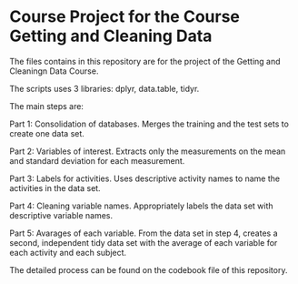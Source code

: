 Course Project for the Course Getting and Cleaning Data
==========================================

The files contains in this repository are for the project of the Getting and Cleaningn Data Course. 

The scripts uses 3 libraries: dplyr, data.table, tidyr.

The main steps are:

Part 1: Consolidation of databases. Merges the training and the test sets to create one data set.

Part 2: Variables of interest. Extracts only the measurements on the mean and standard deviation for each measurement.

Part 3: Labels for activities. Uses descriptive activity names to name the activities in the data set.

Part 4: Cleaning variable names. Appropriately labels the data set with descriptive variable names.

Part 5: Avarages of each variable. From the data set in step 4, creates a second, independent tidy data set with the average of each variable for each activity and each subject.

The detailed process can be found on the codebook file of this repository.
